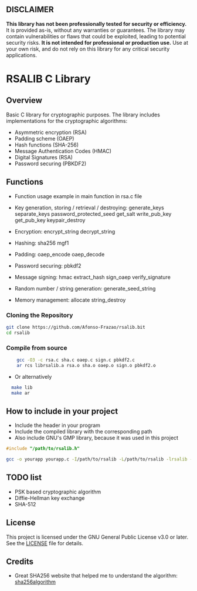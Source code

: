 ## DISCLAIMER

**This library has not been professionally tested for security or efficiency.** It is provided as-is, without any warranties or guarantees. The library may contain vulnerabilities or flaws that could be exploited, leading to potential security risks. **It is not intended for professional or production use.** Use at your own risk, and do not rely on this library for any critical security applications.


# RSALIB C Library

## Overview

Basic C library for cryptographic purposes. The library includes implementations for the cryptographic algorithms:

- Asymmetric encryption (RSA)
- Padding scheme (OAEP)
- Hash functions (SHA-256)
- Message Authentication Codes (HMAC)
- Digital Signatures (RSA)
- Password securing (PBKDF2)


## Functions

- Function usage example in main function in rsa.c file

- Key generation, storing / retrieval / destroying:
  generate_keys
  separate_keys
  password_protected_seed
  get_salt
  write_pub_key
  get_pub_key
  keypair_destroy

- Encryption:
  encrypt_string
  decrypt_string

- Hashing:
  sha256
  mgf1

- Padding:
  oaep_encode
  oaep_decode

- Password securing:
  pbkdf2

- Message signing:
  hmac
  extract_hash
  sign_oaep
  verify_signature

- Random number / string generation:
  generate_seed_string

- Memory management:
  allocate
  string_destroy


### Cloning the Repository

```bash
git clone https://github.com/Afonso-Frazao/rsalib.bit
cd rsalib
```

### Compile from source

```bash
	gcc -O3 -c rsa.c sha.c oaep.c sign.c pbkdf2.c
	ar rcs librsalib.a rsa.o sha.o oaep.o sign.o pbkdf2.o
```
- Or alternatively

```bash
  make lib
  make ar
```

## How to include in your project

- Include the header in your program
- Include the compiled library with the corresponding path
- Also include GNU's GMP library, because it was used in this project

```C
#include "/path/to/rsalib.h"
```

```bash
gcc -o yourapp yourapp.c -I/path/to/rsalib -L/path/to/rsalib -lrsalib -lgmp
```

## TODO list

- PSK based cryptographic algorithm
- Diffie-Hellman key exchange
- SHA-512

## License

This project is licensed under the GNU General Public License v3.0 or later. See the [LICENSE](LICENSE) file for details.

## Credits

- Great SHA256 website that helped me to understand the algorithm: [sha256algorithm](https://sha256algorithm.com)

